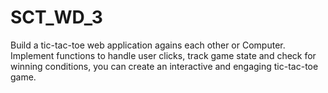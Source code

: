 # SCT_WD_3
Build a tic-tac-toe web application agains each other or Computer.  Implement functions to handle user clicks, track game state and check for winning conditions, you can create an interactive and engaging tic-tac-toe game.
